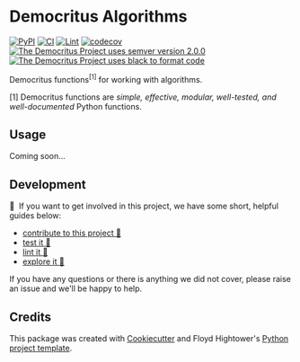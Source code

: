 # Democritus Algorithms

[![PyPI](https://img.shields.io/pypi/v/d8s-algorithms.svg)](https://pypi.python.org/pypi/d8s-algorithms)
[![CI](https://github.com/democritus-project/d8s-algorithms/workflows/CI/badge.svg)](https://github.com/democritus-project/d8s-algorithms/actions)
[![Lint](https://github.com/democritus-project/d8s-algorithms/workflows/Lint/badge.svg)](https://github.com/democritus-project/d8s-algorithms/actions)
[![codecov](https://codecov.io/gh/democritus-project/d8s-algorithms/branch/main/graph/badge.svg?token=V0WOIXRGMM)](https://codecov.io/gh/democritus-project/d8s-algorithms)
[![The Democritus Project uses semver version 2.0.0](https://img.shields.io/badge/-semver%20v2.0.0-22bfda)](https://semver.org/spec/v2.0.0.html)
[![The Democritus Project uses black to format code](https://img.shields.io/badge/code%20style-black-000000.svg)](https://github.com/psf/black)

Democritus functions<sup>[1]</sup> for working with algorithms.

[1] Democritus functions are <i>simple, effective, modular, well-tested, and well-documented</i> Python functions.

## Usage

Coming soon...

## Development

👋 &nbsp;If you want to get involved in this project, we have some short, helpful guides below:

- [contribute to this project 🥇][contributing]
- [test it 🧪][local-dev]
- [lint it 🧹][local-dev]
- [explore it 🔭][local-dev]

If you have any questions or there is anything we did not cover, please raise an issue and we'll be happy to help.

## Credits

This package was created with [Cookiecutter](https://github.com/audreyr/cookiecutter) and Floyd Hightower's [Python project template](https://github.com/fhightower-templates/python-project-template).

[contributing]: https://github.com/democritus-project/.github/blob/main/CONTRIBUTING.md#contributing-a-pr-
[local-dev]: https://github.com/democritus-project/.github/blob/main/CONTRIBUTING.md#local-development-
